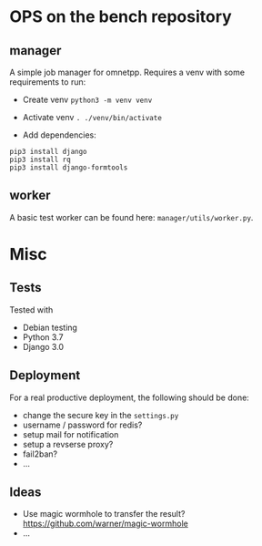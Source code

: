 OPS on the bench repository
===========================

manager
-------

A simple job manager for omnetpp. Requires a venv with some requirements to
run:

- Create venv `python3 -m venv venv`

- Activate venv `. ./venv/bin/activate`

- Add dependencies:
```
pip3 install django
pip3 install rq
pip3 install django-formtools
```

worker
------

A basic test worker can be found here: `manager/utils/worker.py`.


Misc
====

Tests
-----

Tested with

- Debian testing
- Python 3.7
- Django 3.0


Deployment
----------
For a real productive deployment, the following should be done:

- change the secure key in the `settings.py`
- username / password for redis?
- setup mail for notification
- setup a revserse proxy?
- fail2ban?
- ...

Ideas
-----

- Use magic wormhole to transfer the result? https://github.com/warner/magic-wormhole
- ...
